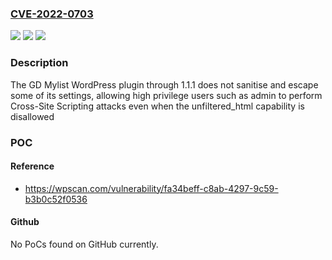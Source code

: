 ### [CVE-2022-0703](https://cve.mitre.org/cgi-bin/cvename.cgi?name=CVE-2022-0703)
![](https://img.shields.io/static/v1?label=Product&message=GDMylist&color=blue)
![](https://img.shields.io/static/v1?label=Version&message=1.1.1%3C%3D%201.1.1%20&color=brighgreen)
![](https://img.shields.io/static/v1?label=Vulnerability&message=CWE-79%20Cross-site%20Scripting%20(XSS)&color=brighgreen)

### Description

The GD Mylist WordPress plugin through 1.1.1 does not sanitise and escape some of its settings, allowing high privilege users such as admin to perform Cross-Site Scripting attacks even when the unfiltered_html capability is disallowed

### POC

#### Reference
- https://wpscan.com/vulnerability/fa34beff-c8ab-4297-9c59-b3b0c52f0536

#### Github
No PoCs found on GitHub currently.

